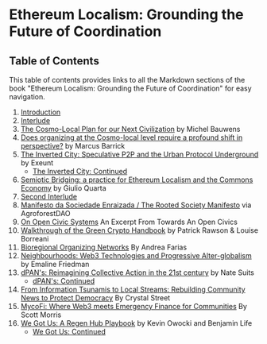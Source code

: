 # Ethereum Localism: Grounding the Future of Coordination
## Table of Contents

This table of contents provides links to all the Markdown sections of the book "Ethereum Localism: Grounding the Future of Coordination" for easy navigation.

1. [Introduction](ethereum-localism-book-introduction.md)
2. [Interlude](ethereum-localism-book-interlude.md)
3. [The Cosmo-Local Plan for our Next Civilization](ethereum-localism-book-cosmo-local-plan.md) by Michel Bauwens
4. [Does organizing at the Cosmo-local level require a profound shift in perspective?](ethereum-localism-book-shift-in-perspective.md) by Marcus Barrick
5. [The Inverted City: Speculative P2P and the Urban Protocol Underground](ethereum-localism-book-inverted-city.md) by Exeunt
   - [The Inverted City: Continued](ethereum-localism-inverted-city-continued)
6. [Semiotic Bridging: a practice for Ethereum Localism and the Commons Economy](ethereum-localism-book-semiotic-bridging.md) by Giulio Quarta
7. [Second Interlude](ethereum-localism-book-interlude-2.md)
8. [Manifesto da Sociedade Enraizada / The Rooted Society Manifesto](ethereum-localism-book-manifesto.md) via AgroforestDAO
9. [On Open Civic Systems](ethereum-localism-book-open-civics.md) An Excerpt From Towards An Open Civics
10. [Walkthrough of the Green Crypto Handbook](ethereum-localism-book-green-crypto.md) by Patrick Rawson & Louise Borreani
11. [Bioregional Organizing Networks](ethereum-localism-book-bioregional.md) By Andrea Farias
12. [Neighbourhoods: Web3 Technologies and Progressive Alter-globalism](ethereum-localism-book-neighbourhoods.md) by Emaline Friedman
13. [dPAN's: Reimagining Collective Action in the 21st century](ethereum-localism-book-dpans.md) by Nate Suits
    - [dPAN's: Continued](ethereum-localism-book-dpans-continued.md)
14. [From Information Tsunamis to Local Streams: Rebuilding Community News to Protect Democracy](ethereum-localism-book-information-tsunamis.md) By Crystal Street
15. [MycoFi: Where Web3 meets Emergency Finance for Communities](ethereum-localism-book-mycofi.md) By Scott Morris
16. [We Got Us: A Regen Hub Playbook](ethereum-localism-book-regen-hub.md) by Kevin Owocki and Benjamin Life
    - [We Got Us: Continued](ethereum-localism-book-regen-hub-continued.md)